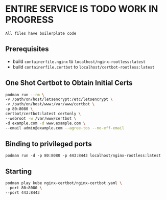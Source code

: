 # ENTIRE SERVICE IS TODO WORK IN PROGRESS
`All files have boilerplate code`

## Prerequisites
- build `containerfile.nginx` to `localhost/nginx-rootless:latest`
- build `containerfile.certbot` to `localhost/certbot-rootless:latest`

## One Shot Certbot to Obtain Initial Certs 
```bash
podman run --rm \
-v /path/on/host/letsencrypt:/etc/letsencrypt \
-v /path/on/host/www:/var/www/certbot \
-p 80:8080 \
certbot/certbot:latest certonly \
--webroot -w /var/www/certbot \
-d example.com -d www.example.com \
--email admin@example.com --agree-tos --no-eff-email
```


## Binding to privileged ports
`podman run -d -p 80:8080 -p 443:8443 localhost/nginx-rootless:latest`

## Starting
```bash
podman play kube nginx-certbot/nginx-certbot.yaml \ 
--port 80:8080 \
--port 443:8443
```